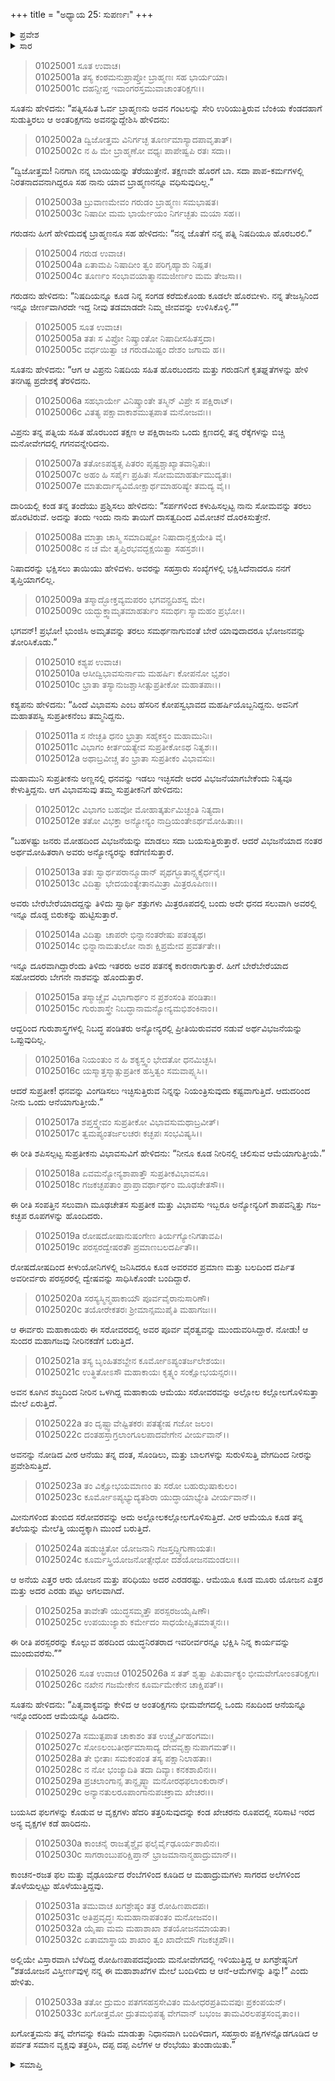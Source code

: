 +++
title = "ಅಧ್ಯಾಯ 25: ಸುಪರ್ಣಃ"
+++

<details><summary>ಪ್ರವೇಶ</summary>


।।   ಓಂ ಓಂ ನಮೋ ನಾರಾಯಣಾಯ।।   ಶ್ರೀ ವೇದವ್ಯಾಸಾಯ ನಮಃ ।।

ಶ್ರೀ ಕೃಷ್ಣದ್ವೈಪಾಯನ ವೇದವ್ಯಾಸ ವಿರಚಿತ  

**ಶ್ರೀ ಮಹಾಭಾರತ**

**ಆದಿ ಪರ್ವ**

**ಆಸ್ತೀಕ ಪರ್ವ**

**ಅಧ್ಯಾಯ 25**

</details>


<details><summary>ಸಾರ</summary>
ಅಕಸ್ಮಾತ್ತಾಗಿ ನುಂಗಿದ ಬ್ರಾಹ್ಮಣನನ್ನು ಗರುಡನು ಬಿಡುಗಡೆಮಾಡುವುದು (1-5). ತಂದೆ ಕಶ್ಯಪನನ್ನು ಭೇಟಿಯಾದುದು (6-9). ಆನೆ-ಕಚ್ಛಪರ ಜನ್ಮವೃತ್ತಾಂತ (10-25). ಗರುಡನು ಆನೆ-ಕಚ್ಛಪರನ್ನು ಹಿಡಿದು ಹಾರಿದುದು (26-30).

</details>

> 01025001 ಸೂತ ಉವಾಚ।  
01025001a ತಸ್ಯ ಕಂಠಮನುಪ್ರಾಪ್ತೋ ಬ್ರಾಹ್ಮಣಃ ಸಹ ಭಾರ್ಯಯಾ।  
01025001c ದಹನ್ದೀಪ್ತ ಇವಾಂಗರಸ್ತಮುವಾಚಾಂತರಿಕ್ಷಗಃ।।

ಸೂತನು ಹೇಳಿದನು: “ಪತ್ನಿಸಹಿತ ಓರ್ವ ಬ್ರಾಹ್ಮಣನು ಅವನ ಗಂಟಲನ್ನು ಸೇರಿ ಉರಿಯುತ್ತಿರುವ ಬೆಂಕಿಯ ಕೆಂಡದಹಾಗೆ ಸುಡುತ್ತಿರಲು ಆ ಅಂತರಿಕ್ಷಗನು ಅವನನ್ನುದ್ದೇಶಿಸಿ ಹೇಳಿದನು:

> 01025002a ದ್ವಿಜೋತ್ತಮ ವಿನಿರ್ಗಚ್ಛ ತೂರ್ಣಮಾಸ್ಯಾದಪಾವೃತಾತ್।   
01025002c ನ ಹಿ ಮೇ ಬ್ರಾಹ್ಮಣೋ ವಧ್ಯಃ ಪಾಪೇಷ್ವಪಿ ರತಃ ಸದಾ।।

“ದ್ವಿಜೋತ್ತಮ! ನಿನಗಾಗಿ ನನ್ನ ಬಾಯಿಯನ್ನು ತೆರೆಯುತ್ತೇನೆ. ತಕ್ಷಣವೇ ಹೊರಗೆ ಬಾ. ಸದಾ ಪಾಪ-ಕರ್ಮಗಳಲ್ಲಿ ನಿರತನಾದವನಾಗಿದ್ದರೂ ಸಹ ನಾನು ಯಾವ ಬ್ರಾಹ್ಮಣನನ್ನೂ ವಧಿಸುವುದಿಲ್ಲ.”

> 01025003a ಬ್ರುವಾಣಮೇವಂ ಗರುಡಂ ಬ್ರಾಹ್ಮಣಃ ಸಮಭಾಷತ।  
01025003c ನಿಷಾದೀ ಮಮ ಭಾರ್ಯೇಯಂ ನಿರ್ಗಚ್ಛತು ಮಯಾ ಸಹ।।

ಗರುಡನು ಹೀಗೆ ಹೇಳಿದುದಕ್ಕೆ ಬ್ರಾಹ್ಮಣನೂ ಸಹ ಹೇಳಿದನು: “ನನ್ನ ಜೊತೆಗೆ ನನ್ನ ಪತ್ನಿ ನಿಷದಿಯೂ ಹೊರಬರಲಿ.”

> 01025004 ಗರುಡ ಉವಾಚ।  
01025004a ಏತಾಮಪಿ ನಿಷಾದೀಂ ತ್ವಂ ಪರಿಗೃಹ್ಯಾಶು ನಿಷ್ಪತ।   
01025004c ತೂರ್ಣಂ ಸಂಭಾವಯಾತ್ಮಾನಮಜೀರ್ಣಂ ಮಮ ತೇಜಸಾ।।

ಗರುಡನು ಹೇಳಿದನು: “ನಿಷದಿಯನ್ನೂ ಕೂಡ ನಿನ್ನ ಸಂಗಡ ಕರೆದುಕೊಂಡು ಕೂಡಲೇ ಹೊರಬೀಳು. ನನ್ನ ತೇಜಸ್ಸಿನಿಂದ ಇನ್ನೂ ಜೀರ್ಣವಾಗಿರದೇ ಇದ್ದ ನೀವು ತಡಮಾಡದೇ ನಿಮ್ಮ ಜೀವವನ್ನು ಉಳಿಸಿಕೊಳ್ಳಿ.””

> 01025005 ಸೂತ ಉವಾಚ।  
01025005a ತತಃ ಸ ವಿಪ್ರೋ ನಿಷ್ಕ್ರಾಂತೋ ನಿಷಾದೀಸಹಿತಸ್ತದಾ।  
01025005c ವರ್ಧಯಿತ್ವಾ ಚ ಗರುಡಮಿಷ್ಟಂ ದೇಶಂ ಜಗಾಮ ಹ।।

ಸೂತನು ಹೇಳಿದನು: “ಆಗ ಆ ವಿಪ್ರನು ನಿಷದಿಯ ಸಹಿತ ಹೊರಬಂದನು ಮತ್ತು ಗರುಡನಿಗೆ ಕೃತಘ್ನತೆಗಳನ್ನು ಹೇಳಿ ತನಗಿಷ್ಟ ಪ್ರದೇಶಕ್ಕೆ ತೆರಳಿದನು.

> 01025006a ಸಹಭಾರ್ಯೇ ವಿನಿಷ್ಕ್ರಾಂತೇ ತಸ್ಮಿನ್ ವಿಪ್ರೇ ಸ ಪಕ್ಷಿರಾಟ್।  
01025006c ವಿತತ್ಯ ಪಕ್ಷಾವಾಕಾಶಮುತ್ಪಪಾತ ಮನೋಜವಃ।।

ವಿಪ್ರನು ತನ್ನ ಪತ್ನಿಯ ಸಹಿತ ಹೊರಬಂದ ತಕ್ಷಣ ಆ ಪಕ್ಷಿರಾಜನು ಒಂದು ಕ್ಷಣದಲ್ಲಿ ತನ್ನ ರೆಕ್ಕೆಗಳನ್ನು ಬಿಚ್ಚಿ ಮನೋವೇಗದಲ್ಲಿ ಗಗನವನ್ನೇರಿದನು.

> 01025007a ತತೋಽಪಶ್ಯತ್ಸ ಪಿತರಂ ಪೃಷ್ಟಶ್ಚಾಖ್ಯಾತವಾನ್ಪಿತುಃ।  
01025007c ಅಹಂ ಹಿ ಸರ್ಪೈಃ ಪ್ರಹಿತಃ ಸೋಮಮಾಹರ್ತುಮುದ್ಯತಃ।  
01025007e ಮಾತುರ್ದಾಸ್ಯವಿಮೋಕ್ಷಾರ್ಥಮಾಹರಿಷ್ಯೇ ತಮದ್ಯ ವೈ।।

ದಾರಿಯಲ್ಲಿ ಕಂಡ ತನ್ನ ತಂದೆಯು ಪ್ರಶ್ನಿಸಲು ಹೇಳಿದನು: “ಸರ್ಪಗಳಿಂದ ಕಳುಹಿಸಲ್ಪಟ್ಟ ನಾನು ಸೋಮವನ್ನು ತರಲು ಹೊರಟಿರುವೆ. ಅದನ್ನು ತಂದು ಇಂದು ನಾನು ತಾಯಿಗೆ ದಾಸತ್ವದಿಂದ ವಿಮೋಚನೆ ದೊರಕಿಸುತ್ತೇನೆ.

> 01025008a ಮಾತ್ರಾ ಚಾಸ್ಮಿ ಸಮಾದಿಷ್ಟೋ ನಿಷಾದಾನ್ಭಕ್ಷಯೇತಿ ವೈ।  
01025008c ನ ಚ ಮೇ ತೃಪ್ತಿರಭವದ್ಭಕ್ಷಯಿತ್ವಾ ಸಹಸ್ರಶಃ।।

ನಿಷಾದರನ್ನು ಭಕ್ಷಿಸಲು ತಾಯಿಯು ಹೇಳಿದಳು. ಅವರನ್ನು ಸಹಸ್ರಾರು ಸಂಖ್ಯೆಗಳಲ್ಲಿ ಭಕ್ಷಿಸಿದೆನಾದರೂ ನನಗೆ ತೃಪ್ತಿಯಾಗಲಿಲ್ಲ.

> 01025009a ತಸ್ಮಾದ್ಭೋಕ್ತವ್ಯಮಪರಂ ಭಗವನ್ಪ್ರದಿಶಸ್ವ ಮೇ।  
01025009c ಯದ್ಭುಕ್ತ್ವಾಮೃತಮಾಹರ್ತುಂ ಸಮರ್ಥಃ ಸ್ಯಾಮಹಂ ಪ್ರಭೋ।।

ಭಗವನ್! ಪ್ರಭೋ! ಭುಂಜಿಸಿ ಅಮೃತವನ್ನು ತರಲು ಸಮರ್ಥನಾಗುವಂತೆ ಬೇರೆ ಯಾವುದಾದರೂ ಭೋಜನವನ್ನು ತೋರಿಸಿಕೊಡು.”

> 01025010 ಕಶ್ಯಪ ಉವಾಚ।  
01025010a ಆಸೀದ್ವಿಭಾವಸುರ್ನಾಮ ಮಹರ್ಷಿಃ ಕೋಪನೋ ಭೃಶಂ।  
01025010c ಭ್ರಾತಾ ತಸ್ಯಾನುಜಶ್ಚಾಸೀತ್ಸುಪ್ರತೀಕೋ ಮಹಾತಪಾಃ।।

ಕಶ್ಯಪನು ಹೇಳಿದನು: “ಹಿಂದೆ ವಿಭಾವಸು ಎಂಬ ಹೆಸರಿನ ಕೋಪಸ್ವಭಾವದ ಮಹರ್ಷಿಯೊಬ್ಬನಿದ್ದನು. ಅವನಿಗೆ ಮಹಾತಪಸ್ವಿ ಸುಪ್ರತೀಕನೆಂಬ ತಮ್ಮನಿದ್ದನು.

> 01025011a ಸ ನೇಚ್ಛತಿ ಧನಂ ಭ್ರಾತ್ರಾ ಸಹೈಕಸ್ಥಂ ಮಹಾಮುನಿಃ।  
01025011c ವಿಭಾಗಂ ಕೀರ್ತಯತ್ಯೇವ ಸುಪ್ರತೀಕೋಽಥ ನಿತ್ಯಶಃ।।  
01025012a ಅಥಾಬ್ರವೀಚ್ಚ ತಂ ಭ್ರಾತಾ ಸುಪ್ರತೀಕಂ ವಿಭಾವಸುಃ।

ಮಹಾಮುನಿ ಸುಪ್ರತೀಕನು ಅಣ್ಣನಲ್ಲಿ ಧನವನ್ನು ಇಡಲು ಇಚ್ಛಿಸದೇ ಅದರ ವಿಭಜನೆಯಾಗಬೇಕೆಂದು ನಿತ್ಯವೂ ಕೇಳುತ್ತಿದ್ದನು. ಆಗ ವಿಭಾವಸುವು ತಮ್ಮ ಸುಪ್ರತೀಕನಿಗೆ ಹೇಳಿದನು:

> 01025012c ವಿಭಾಗಂ ಬಹವೋ ಮೋಹಾತ್ಕರ್ತುಮಿಚ್ಛಂತಿ ನಿತ್ಯದಾ।  
01025012e ತತೋ ವಿಭಕ್ತಾ ಅನ್ಯೋನ್ಯಂ ನಾದ್ರಿಯಂತೇಽರ್ಥಮೋಹಿತಾಃ।।

“ಬಹಳಷ್ಟು ಜನರು ಮೋಹದಿಂದ ವಿಭಜನೆಯನ್ನು ಮಾಡಲು ಸದಾ ಬಯಸುತ್ತಿರುತ್ತಾರೆ. ಆದರೆ ವಿಭಜನೆಯಾದ ನಂತರ ಅರ್ಥಮೋಹಿತರಾಗಿ ಅವರು ಅನ್ಯೋನ್ಯರನ್ನು ಕಡೆಗಣಿಸುತ್ತಾರೆ.

> 01025013a ತತಃ ಸ್ವಾರ್ಥಪರಾನ್ಮೂಡಾನ್ ಪೃಥಗ್ಭೂತಾನ್ಸ್ವಕೈರ್ಧನೈಃ।  
01025013c ವಿದಿತ್ವಾ ಭೇದಯಂತ್ಯೇತಾನಮಿತ್ರಾ ಮಿತ್ರರೂಪಿಣಃ।।

ಅವರು ಬೇರೆಬೇರೆಯಾದದ್ದನ್ನು ತಿಳಿದು ಸ್ವಾರ್ಥಿ ಶತ್ರುಗಳು ಮಿತ್ರರೂಪದಲ್ಲಿ ಬಂದು ಅದೇ ಧನದ ಸಲುವಾಗಿ ಅವರಲ್ಲಿ ಇನ್ನೂ ದೊಡ್ಡ ಬಿರುಕನ್ನು ಹುಟ್ಟಿಸುತ್ತಾರೆ.

> 01025014a ವಿದಿತ್ವಾ ಚಾಪರೇ ಭಿನ್ನಾನಂತರೇಷು ಪತಂತ್ಯಥ।   
01025014c ಭಿನ್ನಾನಾಮತುಲೋ ನಾಶಃ ಕ್ಷಿಪ್ರಮೇವ ಪ್ರವರ್ತತೇ।।

ಇನ್ನೂ ದೂರವಾಗಿದ್ದಾರೆಂದು ತಿಳಿದು ಇತರರು ಅವರ ಪತನಕ್ಕೆ ಕಾರಣರಾಗುತ್ತಾರೆ. ಹೀಗೆ ಬೇರೆಬೇರೆಯಾದ ಸಹೋದರರು ಬೇಗನೇ ನಾಶವನ್ನು ಹೊಂದುತ್ತಾರೆ.

> 01025015a ತಸ್ಮಾಚ್ಚೈವ ವಿಭಾಗಾರ್ಥಂ ನ ಪ್ರಶಂಸಂತಿ ಪಂಡಿತಾಃ।  
01025015c ಗುರುಶಾಸ್ತ್ರೇ ನಿಬದ್ಧಾನಾಮನ್ಯೋನ್ಯಮಭಿಶಂಕಿನಾಂ।।

ಆದ್ದರಿಂದ ಗುರುಶಾಸ್ತ್ರಗಳಲ್ಲಿ ನಿಬದ್ಧ ಪಂಡಿತರು ಅನ್ಯೋನ್ಯರಲ್ಲಿ ಪ್ರೀತಿಯಿರುವವರ ನಡುವೆ ಅರ್ಥವಿಭಜನೆಯನ್ನು ಒಪ್ಪುವುದಿಲ್ಲ.

> 01025016a ನಿಯಂತುಂ ನ ಹಿ ಶಕ್ಯಸ್ತ್ವಂ ಭೇದತೋ ಧನಮಿಚ್ಛಸಿ।  
01025016c ಯಸ್ಮಾತ್ತಸ್ಮಾತ್ಸುಪ್ರತೀಕ ಹಸ್ತಿತ್ವಂ ಸಮವಾಪ್ಸ್ಯಸಿ।।

ಆದರೆ ಸುಪ್ರತೀಕ! ಧನವನ್ನು ವಿಂಗಡಿಸಲು ಇಚ್ಛಿಸುತ್ತಿರುವ ನಿನ್ನನ್ನು ನಿಯಂತ್ರಿಸುವುದು ಕಷ್ಟವಾಗುತ್ತಿದೆ. ಆದುದರಿಂದ ನೀನು ಒಂದು ಆನೆಯಾಗುತ್ತೀಯೆ.”

> 01025017a ಶಪ್ತಸ್ತ್ವೇವಂ ಸುಪ್ರತೀಕೋ ವಿಭಾವಸುಮಥಾಬ್ರವೀತ್।   
01025017c ತ್ವಮಪ್ಯಂತರ್ಜಲಚರಃ ಕಚ್ಛಪಃ ಸಂಭವಿಷ್ಯಸಿ।।

ಈ ರೀತಿ ಶಪಿಸಲ್ಪಟ್ಟ ಸುಪ್ರತೀಕನು ವಿಭಾವಸುವಿಗೆ ಹೇಳಿದನು: “ನೀನೂ ಕೂಡ ನೀರಿನಲ್ಲಿ ಚಲಿಸುವ ಆಮೆಯಾಗುತ್ತೀಯೆ.”

> 01025018a ಏವಮನ್ಯೋನ್ಯಶಾಪಾತ್ತೌ ಸುಪ್ರತೀಕವಿಭಾವಸೂ।  
01025018c ಗಜಕಚ್ಛಪತಾಂ ಪ್ರಾಪ್ತಾವರ್ಥಾರ್ಥಂ ಮೂಢಚೇತಸೌ।।

ಈ ರೀತಿ ಸಂಪತ್ತಿನ ಸಲುವಾಗಿ ಮೂಢಚೇತಸ ಸುಪ್ರತೀಕ ಮತ್ತು ವಿಭಾವಸು ಇಬ್ಬರೂ ಅನ್ಯೋನ್ಯರಿಗೆ ಶಾಪವನ್ನಿತ್ತು ಗಜ-ಕಚ್ಛಪ ರೂಪಗಳನ್ನು ಹೊಂದಿದರು.

> 01025019a ರೋಷದೋಷಾನುಷಂಗೇಣ ತಿರ್ಯಗ್ಯೋನಿಗತಾವಪಿ।  
01025019c ಪರಸ್ಪರದ್ವೇಷರತೌ ಪ್ರಮಾಣಬಲದರ್ಪಿತೌ।।

ರೋಷದೋಷದಿಂದ ಕೀಳುಯೋನಿಗಳಲ್ಲಿ ಜನಿಸಿದರೂ ಕೂಡ ಅವರವರ ಪ್ರಮಾಣ ಮತ್ತು ಬಲದಿಂದ ದರ್ಪಿತ ಅವರೀರ್ವರು ಪರಸ್ಪರರಲ್ಲಿ ದ್ವೇಷವನ್ನು ಸಾಧಿಸಿಕೊಂಡೇ ಬಂದಿದ್ದಾರೆ.

> 01025020a ಸರಸ್ಯಸ್ಮಿನ್ಮಹಾಕಾಯೌ ಪೂರ್ವವೈರಾನುಸಾರಿಣೌ।  
01025020c ತಯೋರೇಕತರಃ ಶ್ರೀಮಾನ್ಸಮುಪೈತಿ ಮಹಾಗಜಃ।।

ಆ ಈರ್ವರು ಮಹಾಕಾಯರು ಈ ಸರೋವರದಲ್ಲಿ ಅವರ ಪೂರ್ವ ವೈರತ್ವವನ್ನು ಮುಂದುವರಿಸಿದ್ದಾರೆ. ನೋಡು! ಆ ಸುಂದರ ಮಹಾಗಜವು ನೀರಿನಕಡೆಗೆ ಬರುತ್ತಿದೆ.

> 01025021a ತಸ್ಯ ಬೃಂಹಿತಶಬ್ದೇನ ಕೂರ್ಮೋಽಪ್ಯಂತರ್ಜಲೇಶಯಃ।   
01025021c ಉತ್ಥಿತೋಽಸೌ ಮಹಾಕಾಯಃ ಕೃತ್ಸ್ನಂ ಸಂಕ್ಷೋಭಯನ್ಸರಃ।।

ಅವನ ಕೂಗಿನ ಶಬ್ಧದಿಂದ ನೀರಿನ ಒಳಗಿದ್ದ ಮಹಾಕಾಯ ಆಮೆಯು ಸರೋವರವನ್ನು ಅಲ್ಲೋಲ ಕಲ್ಲೋಲಗೊಳಿಸುತ್ತಾ ಮೇಲೆ ಏರುತ್ತಿದೆ.

> 01025022a ತಂ ದೃಷ್ಟ್ವಾವೇಷ್ಟಿತಕರಃ ಪತತ್ಯೇಷ ಗಜೋ ಜಲಂ।  
01025022c ದಂತಹಸ್ತಾಗ್ರಲಾಂಗೂಲಪಾದವೇಗೇನ ವೀರ್ಯವಾನ್।।

ಅವನನ್ನು ನೋಡಿದ ವೀರ ಆನೆಯು ತನ್ನ ದಂತ, ಸೊಂಡಿಲು, ಮತ್ತು ಬಾಲಗಳನ್ನು ಸುರುಳಿಸುತ್ತಿ ವೇಗದಿಂದ ನೀರನ್ನು ಪ್ರವೇಶಿಸುತ್ತಿದೆ.

> 01025023a ತಂ ವಿಕ್ಷೋಭಯಮಾಣಂ ತು ಸರೋ ಬಹುಝಷಾಕುಲಂ।  
01025023c ಕೂರ್ಮೋಽಪ್ಯಭ್ಯುದ್ಯತಶಿರಾ ಯುದ್ಧಾಯಾಭ್ಯೇತಿ ವೀರ್ಯವಾನ್।।

ಮೀನುಗಳಿಂದ ತುಂಬಿದ ಸರೋವರವನ್ನು ಅದು ಅಲ್ಲೋಲಕಲ್ಲೋಲಗೊಳಿಸುತ್ತಿದೆ. ವೀರ ಆಮೆಯೂ ಕೂಡ ತನ್ನ ತಲೆಯನ್ನು ಮೇಲೆತ್ತಿ ಯುದ್ಧಕ್ಕಾಗಿ ಮುಂದೆ ಬರುತ್ತಿದೆ.

> 01025024a ಷಡುಚ್ಛ್ರಿತೋ ಯೋಜನಾನಿ ಗಜಸ್ತದ್ದ್ವಿಗುಣಾಯತಃ।   
01025024c ಕೂರ್ಮಸ್ತ್ರಿಯೋಜನೋತ್ಸೇಧೋ ದಶಯೋಜನಮಂಡಲಃ।।

ಆ ಅನೆಯ ಎತ್ತರ ಆರು ಯೋಜನ ಮತ್ತು ಪರಿಧಿಯು ಅದರ ಎರಡರಷ್ಟು. ಆಮೆಯೂ ಕೂಡ ಮೂರು ಯೋಜನ ಎತ್ತರ ಮತ್ತು ಅದರ ಎರಡು ಪಟ್ಟು ಅಗಲವಾಗಿದೆ.

> 01025025a ತಾವೇತೌ ಯುದ್ಧಸಮ್ಮತ್ತೌ ಪರಸ್ಪರಜಯೈಷಿಣೌ।  
01025025c ಉಪಯುಜ್ಯಾಶು ಕರ್ಮೇದಂ ಸಾಧಯೇಪ್ಸಿತಮಾತ್ಮನಃ।।

ಈ ರೀತಿ ಪರಸ್ಪರರನ್ನು ಕೊಲ್ಲುವ ಹಠದಿಂದ ಯುದ್ಧನಿರತರಾದ ಇವರೀರ್ವರನ್ನೂ ಭಕ್ಷಿಸಿ ನಿನ್ನ ಕಾರ್ಯವನ್ನು ಮುಂದುವರೆಸು.””

> 01025026 ಸೂತ ಉವಾಚ
01025026a ಸ ತತ್ ಶೃತ್ವಾ ಪಿತುರ್ವಾಕ್ಯಂ ಭೀಮವೇಗೋಂಽತರಿಕ್ಷಗಃ।  
01025026c ನಖೇನ ಗಜಮೇಕೇನ ಕೂರ್ಮಮೇಕೇನ ಚಾಕ್ಷಿಪತ್।।

ಸೂತನು ಹೇಳಿದನು: “ಪಿತೃವಾಕ್ಯವನ್ನು ಕೇಳಿದ ಆ ಅಂತರಿಕ್ಷಗನು ಭೀಮವೇಗದಲ್ಲಿ ಒಂದು ನಖದಿಂದ ಆನೆಯನ್ನೂ ಇನ್ನೊಂದರಿಂದ ಆಮೆಯನ್ನೂ ಹಿಡಿದನು.

> 01025027a ಸಮುತ್ಪಪಾತ ಚಾಕಾಶಂ ತತ ಉಚ್ಚೈರ್ವಿಹಂಗಮಃ।  
01025027c ಸೋಽಲಂಬತೀರ್ಥಮಾಸಾದ್ಯ ದೇವವೃಕ್ಷಾನುಪಾಗಮತ್।।  
01025028a ತೇ ಭೀತಾಃ ಸಮಕಂಪಂತ ತಸ್ಯ ಪಕ್ಷಾನಿಲಾಹತಾಃ।  
01025028c ನ ನೋ ಭಂಜ್ಯಾದಿತಿ ತದಾ ದಿವ್ಯಾಃ ಕನಕಶಾಖಿನಃ।।  
01025029a ಪ್ರಚಲಾಂಗಾನ್ಸ ತಾನ್ದೃಷ್ಠ್ವಾ ಮನೋರಥಫಲಾಂಕುರಾನ್।  
01025029c ಅನ್ಯಾನತುಲರೂಪಾಂಗಾನುಪಚಕ್ರಾಮ ಖೇಚರಃ।।

ಬಯಸಿದ ಫಲಗಳನ್ನು ಕೊಡುವ ಆ ವೃಕ್ಷಗಳು ಹೆದರಿ ತತ್ತರಿಸುವುದನ್ನು ಕಂಡ ಖೇಚರನು ರೂಪದಲ್ಲಿ ಸರಿಸಾಟಿ ಇರದ ಅನ್ಯ ವೃಕ್ಷಗಳ ಕಡೆ ಹಾರಿದನು.

> 01025030a ಕಾಂಚನೈ ರಾಜತೈಶ್ಚೈವ ಫಲೈರ್ವೈಢೂರ್ಯಶಾಖಿನಃ।   
01025030c ಸಾಗರಾಂಬುಪರಿಕ್ಷಿಪ್ತಾನ್ ಭ್ರಾಜಮಾನಾನ್ಮಹಾದ್ರುಮಾನ್।।

ಕಾಂಚನ-ರಜತ ಫಲ ಮತ್ತು ವೈಢೂರ್ಯದ ರೆಂಬೆಗಳಿಂದ ಕೂಡಿದ ಆ ಮಹಾದ್ರುಮಗಳು ಸಾಗರದ ಅಲೆಗಳಿಂದ ತೊಳೆಯಲ್ಪಟ್ಟು ಹೊಳೆಯುತ್ತಿದ್ದವು.

> 01025031a ತಮುವಾಚ ಖಗಶ್ರೇಷ್ಠಂ ತತ್ರ ರೋಹಿಣಪಾದಪಃ।  
01025031c ಅತಿಪ್ರವೃದ್ಧಃ ಸುಮಹಾನಾಪತಂತಂ ಮನೋಜವಂ।।   
01025032a ಯೈಷಾ ಮಮ ಮಹಾಶಾಖಾ ಶತಯೋಜನಮಾಯತಾ।  
01025032c ಏತಾಮಾಸ್ಥಾಯ ಶಾಖಾಂ ತ್ವಂ ಖಾದೇಮೌ ಗಜಕಚ್ಛಪೌ।।

ಅಲ್ಲಿಯೇ ವಿಸ್ತಾರವಾಗಿ ಬೆಳೆದಿದ್ದ ರೋಹಿಣಪಾಪದವೊಂದು ಮನೋವೇಗದಲ್ಲಿ ಇಳಿಯುತ್ತಿದ್ದ ಆ ಖಗಶ್ರೇಷ್ಠನಿಗೆ “ಶತಯೋಜನ ವಿಸ್ತೀರ್ಣವುಳ್ಳ ನನ್ನ ಈ ಮಹಾಶಾಖೆಗಳ ಮೇಲೆ ಬಂದಿಳಿದು ಆ ಆನೆ-ಆಮೆಗಳನ್ನು ತಿನ್ನು!” ಎಂದು ಹೇಳಿತು.

> 01025033a ತತೋ ದ್ರುಮಂ ಪತಗಸಹಸ್ರಸೇವಿತಂ ಮಹೀಧರಪ್ರತಿಮವಪುಃ ಪ್ರಕಂಪಯನ್।  
01025033c ಖಗೋತ್ತಮೋ ದ್ರುತಮಭಿಪತ್ಯ ವೇಗವಾನ್ ಬಭಂಜ ತಾಮವಿರಲಪತ್ರಸಂವೃತಾಂ।।

ಖಗೋತ್ತಮನು ತನ್ನ ವೇಗವನ್ನು ಕಡಿಮೆ ಮಾಡುತ್ತಾ ನಿಧಾನವಾಗಿ ಬಂದಿಳಿದಾಗ, ಸಹಸ್ರಾರು ಪಕ್ಷಿಗಳನ್ನೊಡಗೂಡಿದ ಆ ಪರ್ವತ ಸಮಾನ ವೃಕ್ಷವು ತತ್ತರಿಸಿ, ದಪ್ಪ ದಪ್ಪ ಎಲೆಗಳ ಆ ರೆಂಭೆಯು ತುಂಡಾಯಿತು.”


<details><summary>ಸಮಾಪ್ತಿ</summary>

ಇತಿ ಶ್ರೀ ಮಹಾಭಾರತೇ ಆದಿಪರ್ವಣಿ ಆಸ್ತೀಕಪರ್ವಣಿ ಸೌಪರ್ಣೇ ಪಂಚವಿಂಶೋಽಧ್ಯಾಯಃ।  
ಇದು ಶ್ರೀ ಮಹಾಭಾರದಲ್ಲಿ ಆದಿಪರ್ವದಲ್ಲಿ ಆಸ್ತೀಕಪರ್ವದಲ್ಲಿ ಸೌಪರ್ಣದಲ್ಲಿ ಇಪ್ಪತ್ತೈದನೇ ಅಧ್ಯಾಯವು.

</details>

